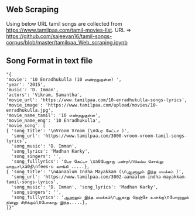 ## Web Scraping
Using below URL tamil songs are collected from https://www.tamilpaa.com/tamil-movies-list.
URL => https://github.com/sajeevan16/tamil-songs-corpus/blob/master/tamilpaa_Web_scraping.ipynb

## Song Format in text file
```
"{
'movie': '10 Enradhukulla (10 எண்றதுகுள்ள) ', 
'year': '2015', 
'music': 'D. Imman', 
'actors': 'Vikram, Samantha', 
'movie_url': 'https://www.tamilpaa.com/10-enradhukulla-songs-lyrics', 
'movie_image': 'https://www.tamilpaa.com/upload/movies/10-enradhukulla.jpg', 
'movie_name_tamil': '10 எண்றதுகுள்ள', 
'movie_name_eng': '10 Enradhukulla', 
'movie_song': [
{ 'song_title': '\nVroom Vroom (\nபேர கேட்டா )', 
  'song_url': 'https://www.tamilpaa.com/3000-vroom-vroom-tamil-songs-lyrics', 
  'song_music': 'D. Imman', 
  'song_lyrics': 'Madhan Karky', 
  'song_singers': '', 
  'song_fulllyrics': 'பேர கேட்டா \xa0பேஜாரு பண்ற\nமெய்ய சொல்லு யாருடா\xa0நீ\nfees-u வாங்கி .....}, 
{ 'song_title': '\nAanaalum Indha Mayakkam (\nஆனாலும் இந்த மயக்கம் )', 
  'song_url': 'https://www.tamilpaa.com/3002-aanaalum-indha-mayakkam-tamil-songs-lyrics', 
  'song_music': 'D. Imman', 'song_lyrics': 'Madhan Karky', 
  'song_singers': '', 
  'song_fulllyrics': 'ஆனாலும் இந்த மயக்கம்\nஆகாது நெஞ்சே உனக்கு\nபோனாலும் நின்னு சிரிக்கும்\nபோகாது இந்த.....}, 
]}"

```
